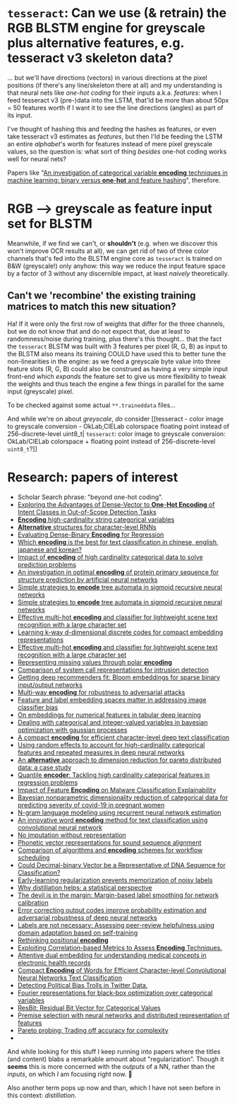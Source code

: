# `tesseract`: Can we use (& retrain) the RGB BLSTM engine for greyscale plus alternative features, e.g. tesseract v3 skeleton data?

... but we'll have directions (vectors) in various directions at the pixel positions (if there's any line/skeleton there at all) and my understanding is that neural nets like *one-hot coding* for their inputs a.k.a. *features*: when I feed tesseract v3 (pre-)data into the LSTM, that'ld be more than about 50px = 50 features worth if I want it to see the line directions (angles) as part of its input.

I've thought of hashing this and feeding the hashes as features, or even take tesseract v3 estimates as *features*, but then I'ld be feeding the LSTM an entire *alphabet*'s worth for features instead of mere pixel greyscale values, so the question is: what sort of thing *besides* one-hot coding works well for neural nets?

Papers like "[An investigation of categorical variable **encoding** techniques in machine learning: binary versus **one**-**hot** and feature hashing](https://www.diva-portal.org/smash/record.jsf?pid=diva2:1259073)", therefore.


# RGB --> greyscale as feature input set for BLSTM

Meanwhile, if we find we can't, or **shouldn't** (e.g. when we discover this won't improve OCR results at all), we can get rid of two of three color channels that's fed into the BLSTM engine core as `tesseract` is trained on B&W (greyscale!) only anyhow: this way we reduce the input feature space by a factor of 3 without any discernible impact, at least *naively* theoretically.


## Can't we 'recombine' the existing training matrices to match this new situation?

Ha! If it were only the first row of weights that differ for the three channels, but we do not know that and do not expect that, due at least to randomness/noise during training, plus there's this thought... that the fact the `tesseract` BLSTM was built with 3 features per pixel (R, G, B) as input to the BLSTM also means its training COULD have used this to better tune the non-linearities in the engine: as we feed a greyscale byte value into three feature slots (R, G, B) could also be construed as having a very simple input front-end which *expands* the feature set to give us more flexibility to tweak the weights and thus teach the engine a few things in parallel for the same input (greyscale) pixel.

To be checked against some actual `**.traineddata` files...


And while we're on about *greyscale*, *do* consider [[tesseract - color image to greyscale conversion - OkLab,CIELab colorspace floating point instead of 256-discrete-level uint8_t| `tesseract`: color image to greyscale conversion: OkLab/CIELab colorspace + floating point instead of 256-discrete-level `uint8_t`?]]


# Research: papers of interest

- Scholar Search phrase: "beyond one-hot coding".
- [Exploring the Advantages of Dense-Vector to **One**-**Hot Encoding** of Intent Classes in Out-of-Scope Detection Tasks](https://arxiv.org/abs/2205.09021)
- [**Encoding** high-cardinality string categorical variables](https://ieeexplore.ieee.org/abstract/document/9086128/)
- [**Alternative** structures for character-level RNNs](https://arxiv.org/abs/1511.06303)
- [Evaluating Dense-Binary **Encoding** for Regression](https://shawnwanderson.github.io/pdf/evaluating-dense-binary.pdf)
- [Which **encoding** is the best for text classification in chinese, english, japanese and korean?](https://arxiv.org/abs/1708.02657)
- [Impact of **encoding** of high cardinality categorical data to solve prediction problems](https://www.ingentaconnect.com/contentone/asp/jctn/2020/00000017/f0020009/art00068)
- [An investigation in optimal **encoding** of protein primary sequence for structure prediction by artificial neural networks](https://link.springer.com/chapter/10.1007/978-3-030-71051-4_54)
- [Simple strategies to **encode** tree automata in sigmoid recursive neural networks](https://ieeexplore.ieee.org/abstract/document/917555/)
- [Simple strategies to **encode** tree automata in sigmoid recursive neural networks](https://ieeexplore.ieee.org/abstract/document/917555/)
- [Effective multi-hot **encoding** and classifier for lightweight scene text recognition with a large character set](https://www.researchgate.net/profile/Chun-Guang-Li-2/publication/358098099_Effective_Multi-Hot_Encoding_and_Classifier_for_Lightweight_Scene_Text_Recognition_with_a_Large_Character_Set/links/637ee0b22f4bca7fd088052d/Effective-Multi-Hot-Encoding-and-Classifier-for-Lightweight-Scene-Text-Recognition-with-a-Large-Character-Set.pdf)
- [Learning k-way d-dimensional discrete codes for compact embedding representations](http://proceedings.mlr.press/v80/chen18g.html)
- [Effective multi-hot **encoding** and classifier for lightweight scene text recognition with a large character set](https://www.researchgate.net/profile/Chun-Guang-Li-2/publication/358098099_Effective_Multi-Hot_Encoding_and_Classifier_for_Lightweight_Scene_Text_Recognition_with_a_Large_Character_Set/links/637ee0b22f4bca7fd088052d/Effective-Multi-Hot-Encoding-and-Classifier-for-Lightweight-Scene-Text-Recognition-with-a-Large-Character-Set.pdf)
- [Representing missing values through polar **encoding**](https://arxiv.org/abs/2210.01905)
- [Comparison of system call representations for intrusion detection](https://link.springer.com/chapter/10.1007/978-3-030-20005-3_2)
- [Getting deep recommenders fit: Bloom embeddings for sparse binary input/output networks](https://dl.acm.org/doi/abs/10.1145/3109859.3109876)
- [Multi-way **encoding** for robustness to adversarial attacks](https://openreview.net/forum?id=B1xOYoA5tQ)
- [Feature and label embedding spaces matter in addressing image classifier bias](https://arxiv.org/abs/2110.14336)
- [On embeddings for numerical features in tabular deep learning](https://proceedings.neurips.cc/paper_files/paper/2022/hash/9e9f0ffc3d836836ca96cbf8fe14b105-Abstract-Conference.html)
- [Dealing with categorical and integer-valued variables in bayesian optimization with gaussian processes](https://www.sciencedirect.com/science/article/pii/S0925231219315619)
- [A compact **encoding** for efficient character-level deep text classification](https://ieeexplore.ieee.org/abstract/document/8489139/)
- [Using random effects to account for high-cardinality categorical features and repeated measures in deep neural networks](https://proceedings.neurips.cc/paper_files/paper/2021/hash/d35b05a832e2bb91f110d54e34e2da79-Abstract.html)
- [An **alternative** approach to dimension reduction for pareto distributed data: a case study](https://journalofbigdata.springeropen.com/articles/10.1186/s40537-021-00428-8)
- [Quantile **encoder**: Tackling high cardinality categorical features in regression problems](https://link.springer.com/chapter/10.1007/978-3-030-85529-1_14)
- [Impact of Feature **Encoding** on Malware Classification Explainability](https://ieeexplore.ieee.org/abstract/document/10193964/)
- [Bayesian nonparametric dimensionality reduction of categorical data for predicting severity of covid-19 in pregnant women](https://ieeexplore.ieee.org/abstract/document/9616021/)
- [N-gram language modeling using recurrent neural network estimation](https://arxiv.org/abs/1703.10724)
- [An innovative word **encoding** method for text classification using convolutional neural network](https://ieeexplore.ieee.org/abstract/document/8636143/)
- [No imputation without representation](https://arxiv.org/abs/2206.14254)
- [Phonetic vector representations for sound sequence alignment](https://aclanthology.org/W18-5812/)
- [Comparison of algorithms and **encoding** schemes for workflow scheduling](https://www.informatyka.agh.edu.pl/media/uploads/jplewa_jsienko_seminar.pdf)
- [Could Decimal-binary Vector be a Representative of DNA Sequence for Classification?](https://www.researchgate.net/profile/Dae-Ki-Kang/publication/309743553_Could_Decimal-binary_Vector_be_a_Representative_of_DNA_Sequence_for_Classification/links/59bb2f9da6fdcca8e55df73c/Could-Decimal-binary-Vector-be-a-Representative-of-DNA-Sequence-for-Classification.pdf)
- [Early-learning regularization prevents memorization of noisy labels](https://proceedings.neurips.cc/paper/2020/hash/ea89621bee7c88b2c5be6681c8ef4906-Abstract.html)
- [Why distillation helps: a statistical perspective](https://arxiv.org/abs/2005.10419)
- [The devil is in the margin: Margin-based label smoothing for network calibration](http://openaccess.thecvf.com/content/CVPR2022/html/Liu_The_Devil_Is_in_the_Margin_Margin-Based_Label_Smoothing_for_CVPR_2022_paper.html)
- [Error correcting output codes improve probability estimation and adversarial robustness of deep neural networks](https://proceedings.neurips.cc/paper_files/paper/2019/hash/cd61a580392a70389e27b0bc2b439f49-Abstract.html)
- [Labels are not necessary: Assessing peer-review helpfulness using domain adaptation based on self-training](https://aclanthology.org/2023.bea-1.15/)
- [Rethinking positional **encoding**](https://arxiv.org/abs/2107.02561)
- [Exploiting Correlation-based Metrics to Assess **Encoding** Techniques.](https://pdfs.semanticscholar.org/ce7d/7c6ca6d52852ce25471d61f9d4141e769310.pdf)
- [Attentive dual embedding for understanding medical concepts in electronic health records](https://ieeexplore.ieee.org/abstract/document/8852429/)
- [Compact **Encoding** of Words for Efficient Character-level Convolutional Neural Networks Text Classification](https://openreview.net/forum?id=SkYXvCR6W)
- [Detecting Political Bias Trolls in Twitter Data.](https://www.scitepress.org/Papers/2019/83503/83503.pdf)
- [Fourier representations for black-box optimization over categorical variables](https://ojs.aaai.org/index.php/AAAI/article/view/21255)
- [ResBit: Residual Bit Vector for Categorical Values](https://arxiv.org/abs/2309.17196)
- [Premise selection with neural networks and distributed representation of features](https://arxiv.org/abs/1807.10268)
- [Pareto probing: Trading off accuracy for complexity](https://arxiv.org/abs/2010.02180)
- 

And while looking for this stuff I keep running into papers where the titles (and content) blabs a remarkable amount about "regularization". Though it **seems** this is more concerned with the *outputs* of a NN, rather than the *inputs*, on which *I* am focusing right now. 🤔

Also another term pops up now and than, which I have not seen before in this context: *distillation*.
















